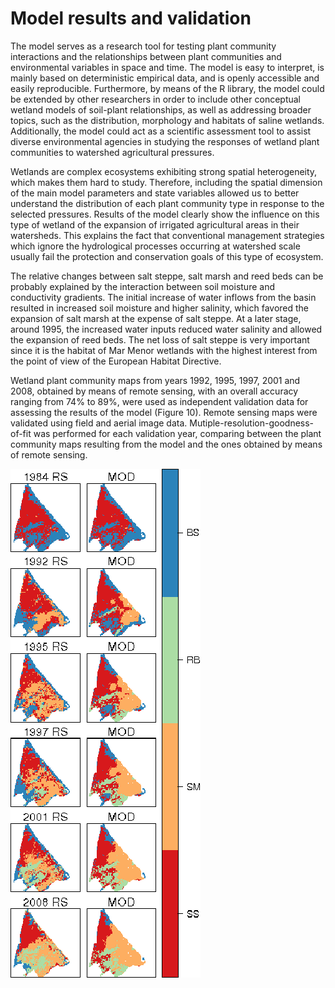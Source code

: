 # Model results and validation

The model serves as a research tool for testing plant community interactions and the relationships between plant communities and environmental variables in space and time. The model is easy to interpret, is mainly based on deterministic empirical data, and is openly accessible and easily reproducible. Furthermore, by means of the R library, the model could be extended by other researchers in order to include other conceptual wetland models of soil-plant relationships, as well as addressing broader topics, such as the distribution, morphology and habitats of saline wetlands. Additionally, the model could act as a scientific assessment tool to assist diverse environmental agencies in studying the responses of wetland plant communities to watershed agricultural pressures.

Wetlands are complex ecosystems exhibiting strong spatial heterogeneity, which makes them hard to study. Therefore, including the spatial dimension of the main model parameters and state variables allowed us to better understand the distribution of each plant community type in response to the selected pressures. Results of the model clearly show the influence on this type of wetland of the expansion of irrigated agricultural areas in their watersheds. This explains the fact that conventional management strategies which ignore the hydrological processes occurring at watershed scale usually fail the protection and conservation goals of this type of ecosystem.

The relative changes between salt steppe, salt marsh and reed beds can be probably explained by the interaction between soil moisture and conductivity gradients. The initial increase of water inflows from the basin resulted in increased soil moisture and higher salinity, which favored the expansion of salt marsh at the expense of salt steppe. At a later stage, around 1995, the increased water inputs reduced water salinity and allowed the expansion of reed beds. The net loss of salt steppe is very important since it is the habitat of Mar Menor wetlands with the highest interest from the point of view of the European Habitat Directive.

Wetland plant community maps from years 1992, 1995, 1997, 2001 and 2008, obtained by means of remote sensing, with an overall accuracy ranging from 74% to 89%, were used as independent validation data for assessing the results of the model (Figure 10). Remote sensing maps were validated using field and aerial image data. Mutiple-resolution-goodness-of-fit was performed for each validation year, comparing between the plant community maps resulting from the model and the ones obtained by means of remote sensing.

![Figure 10. Wetland plant community maps obtained by means of remote sensing and model outputs. BS: bare soil; RB: reed beds; SM: salt marsh; SS: salt steppe.](rstack_compar.png)
